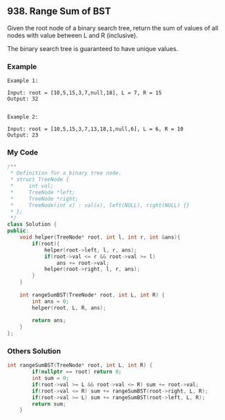 ## 938. Range Sum of BST

Given the root node of a binary search tree, return the sum of values of all nodes with value between L and R (inclusive).

The binary search tree is guaranteed to have unique values.


### Example
```
Example 1:

Input: root = [10,5,15,3,7,null,18], L = 7, R = 15
Output: 32


Example 2:

Input: root = [10,5,15,3,7,13,18,1,null,6], L = 6, R = 10
Output: 23
```

### My Code
```c++
/**
 * Definition for a binary tree node.
 * struct TreeNode {
 *     int val;
 *     TreeNode *left;
 *     TreeNode *right;
 *     TreeNode(int x) : val(x), left(NULL), right(NULL) {}
 * };
 */
class Solution {
public:
    void helper(TreeNode* root, int l, int r, int &ans){
        if(root){
            helper(root->left, l, r, ans);
            if(root->val <= r && root->val >= l)
                ans += root->val;
            helper(root->right, l, r, ans);
        }
    }
    
    int rangeSumBST(TreeNode* root, int L, int R) {
        int ans = 0;
        helper(root, L, R, ans);
        
        return ans;
    }
};
```


### Others Solution
```c++
int rangeSumBST(TreeNode* root, int L, int R) {
        if(nullptr == root) return 0;
        int sum = 0;
        if(root->val >= L && root->val <= R) sum += root->val;
        if(root->val <= R) sum += rangeSumBST(root->right, L, R);
        if(root->val >= L) sum += rangeSumBST(root->left, L, R);
        return sum;
    }
```

